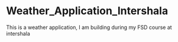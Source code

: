 # Weather_Application_Intershala
This is a weather application, I am  building during my FSD  course at intershala 
